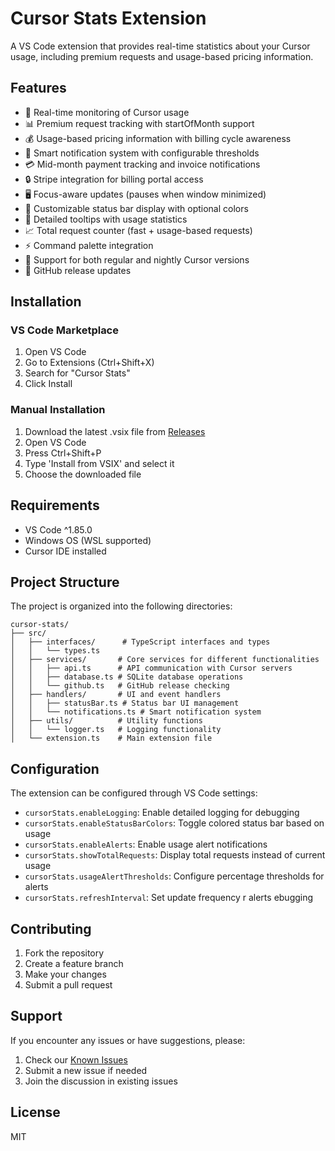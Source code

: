 # Cursor Stats Extension

A VS Code extension that provides real-time statistics about your Cursor usage, including premium requests and usage-based pricing information.

## Features

- 🚀 Real-time monitoring of Cursor usage
- 📊 Premium request tracking with startOfMonth support
- 💰 Usage-based pricing information with billing cycle awareness
- 🔔 Smart notification system with configurable thresholds
- 💳 Mid-month payment tracking and invoice notifications
- 🔒 Stripe integration for billing portal access
- 🖥️ Focus-aware updates (pauses when window minimized)
- 🎨 Customizable status bar display with optional colors
- 📝 Detailed tooltips with usage statistics
- 📈 Total request counter (fast + usage-based requests)
- ⚡ Command palette integration
- 🌙 Support for both regular and nightly Cursor versions
- 🔄 GitHub release updates

## Installation

### VS Code Marketplace

1. Open VS Code
2. Go to Extensions (Ctrl+Shift+X)
3. Search for "Cursor Stats"
4. Click Install

### Manual Installation

1. Download the latest .vsix file from [Releases](https://github.com/Dwtexe/cursor-stats/releases)
2. Open VS Code
3. Press Ctrl+Shift+P
4. Type 'Install from VSIX' and select it
5. Choose the downloaded file

## Requirements

- VS Code ^1.85.0
- Windows OS (WSL supported)
- Cursor IDE installed

## Project Structure

The project is organized into the following directories:

```
cursor-stats/
├── src/
│   ├── interfaces/      # TypeScript interfaces and types
│   │   └── types.ts
│   ├── services/       # Core services for different functionalities
│   │   ├── api.ts      # API communication with Cursor servers
│   │   ├── database.ts # SQLite database operations
│   │   └── github.ts   # GitHub release checking
│   ├── handlers/       # UI and event handlers
│   │   ├── statusBar.ts # Status bar UI management
│   │   └── notifications.ts # Smart notification system
│   ├── utils/          # Utility functions
│   │   └── logger.ts   # Logging functionality
│   └── extension.ts    # Main extension file
```

## Configuration

The extension can be configured through VS Code settings:

- `cursorStats.enableLogging`: Enable detailed logging for debugging
- `cursorStats.enableStatusBarColors`: Toggle colored status bar based on usage
- `cursorStats.enableAlerts`: Enable usage alert notifications
- `cursorStats.showTotalRequests`: Display total requests instead of current usage
- `cursorStats.usageAlertThresholds`: Configure percentage thresholds for alerts
- `cursorStats.refreshInterval`: Set update frequency
r alerts
ebugging

## Contributing

1. Fork the repository
2. Create a feature branch
3. Make your changes
4. Submit a pull request

## Support

If you encounter any issues or have suggestions, please:
1. Check our [Known Issues](https://github.com/Dwtexe/cursor-stats/issues)
2. Submit a new issue if needed
3. Join the discussion in existing issues

## License

MIT
